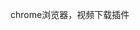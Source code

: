 <!--
 * @Description: 
 * @Author: Y95201
 * @Date: 2023-02-13 15:04:16
 * @LastEditors: Y95201
 * @LastEditTime: 2023-02-13 15:13:55
-->
chrome浏览器，视频下载插件
